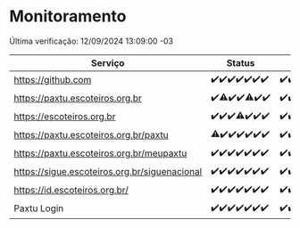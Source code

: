 # Monitoramento

Última verificação: 12/09/2024 13:09:00 -03

|Serviço|Status|Últimas 24h|
|---|---|---|
|https://github.com|<span title="2024-09-05: OK=23">✔️</span><span title="2024-09-06: OK=23">✔️</span><span title="2024-09-07: OK=23">✔️</span><span title="2024-09-08: OK=23">✔️</span><span title="2024-09-09: OK=23">✔️</span><span title="2024-09-10: OK=23">✔️</span><span title="2024-09-11: OK=15">✔️</span>|<span title="11/09/2024 13:09:00 -03 : 200">✔️</span><span title="11/09/2024 14:06:00 -03 : 200">✔️</span><span title="11/09/2024 15:10:00 -03 : 200">✔️</span><span title="11/09/2024 16:05:00 -03 : 200">✔️</span><span title="11/09/2024 17:07:00 -03 : 200">✔️</span><span title="11/09/2024 18:07:00 -03 : 200">✔️</span><span title="11/09/2024 19:07:00 -03 : 200">✔️</span><span title="11/09/2024 20:07:00 -03 : 200">✔️</span><span title="11/09/2024 21:37:00 -03 : 200">✔️</span><span title="11/09/2024 23:05:00 -03 : 200">✔️</span><span title="12/09/2024 00:08:00 -03 : 200">✔️</span><span title="12/09/2024 01:10:00 -03 : 200">✔️</span><span title="12/09/2024 02:08:00 -03 : 200">✔️</span><span title="12/09/2024 03:11:00 -03 : 200">✔️</span><span title="12/09/2024 04:08:00 -03 : 200">✔️</span><span title="12/09/2024 05:10:00 -03 : 200">✔️</span><span title="12/09/2024 06:08:00 -03 : 200">✔️</span><span title="12/09/2024 07:09:00 -03 : 200">✔️</span><span title="12/09/2024 08:07:00 -03 : 200">✔️</span><span title="12/09/2024 09:14:00 -03 : 200">✔️</span><span title="12/09/2024 10:15:00 -03 : 200">✔️</span><span title="12/09/2024 11:08:00 -03 : 200">✔️</span><span title="12/09/2024 12:07:00 -03 : 200">✔️</span><span title="12/09/2024 13:09:00 -03 : 200">✔️</span>|
|https://paxtu.escoteiros.org.br|<span title="2024-09-05: OK=23">✔️</span><span title="2024-09-06: OK=22, Falhas=1">⚠️</span><span title="2024-09-07: OK=23">✔️</span><span title="2024-09-08: OK=23">✔️</span><span title="2024-09-09: OK=21, Falhas=2">⚠️</span><span title="2024-09-10: OK=23">✔️</span><span title="2024-09-11: OK=15">✔️</span>|<span title="11/09/2024 13:09:00 -03 : 200">✔️</span><span title="11/09/2024 14:06:00 -03 : 200">✔️</span><span title="11/09/2024 15:10:00 -03 : 200">✔️</span><span title="11/09/2024 16:05:00 -03 : 200">✔️</span><span title="11/09/2024 17:07:00 -03 : 200">✔️</span><span title="11/09/2024 18:07:00 -03 : 200">✔️</span><span title="11/09/2024 19:07:00 -03 : 200">✔️</span><span title="11/09/2024 20:07:00 -03 : 200">✔️</span><span title="11/09/2024 21:37:00 -03 : 200">✔️</span><span title="11/09/2024 23:05:00 -03 : 200">✔️</span><span title="12/09/2024 00:08:00 -03 : 200">✔️</span><span title="12/09/2024 01:10:00 -03 : 200">✔️</span><span title="12/09/2024 02:08:00 -03 : 200">✔️</span><span title="12/09/2024 03:11:00 -03 : 200">✔️</span><span title="12/09/2024 04:08:00 -03 : 200">✔️</span><span title="12/09/2024 05:10:00 -03 : 200">✔️</span><span title="12/09/2024 06:08:00 -03 : 200">✔️</span><span title="12/09/2024 07:09:00 -03 : 200">✔️</span><span title="12/09/2024 08:07:00 -03 : 200">✔️</span><span title="12/09/2024 09:14:00 -03 : 200">✔️</span><span title="12/09/2024 10:15:00 -03 : 200">✔️</span><span title="12/09/2024 11:08:00 -03 : 200">✔️</span><span title="12/09/2024 12:07:00 -03 : 200">✔️</span><span title="12/09/2024 13:09:00 -03 : 200">✔️</span>|
|https://escoteiros.org.br|<span title="2024-09-05: OK=23">✔️</span><span title="2024-09-06: OK=23">✔️</span><span title="2024-09-07: OK=23">✔️</span><span title="2024-09-08: OK=22, Falhas=1">⚠️</span><span title="2024-09-09: OK=23">✔️</span><span title="2024-09-10: OK=23">✔️</span><span title="2024-09-11: OK=15">✔️</span>|<span title="11/09/2024 13:09:00 -03 : 200">✔️</span><span title="11/09/2024 14:06:00 -03 : 200">✔️</span><span title="11/09/2024 15:10:00 -03 : 200">✔️</span><span title="11/09/2024 16:05:00 -03 : 200">✔️</span><span title="11/09/2024 17:07:00 -03 : 200">✔️</span><span title="11/09/2024 18:07:00 -03 : 200">✔️</span><span title="11/09/2024 19:07:00 -03 : 200">✔️</span><span title="11/09/2024 20:07:00 -03 : 200">✔️</span><span title="11/09/2024 21:37:00 -03 : 200">✔️</span><span title="11/09/2024 23:05:00 -03 : 200">✔️</span><span title="12/09/2024 00:08:00 -03 : 200">✔️</span><span title="12/09/2024 01:10:00 -03 : 200">✔️</span><span title="12/09/2024 02:08:00 -03 : 200">✔️</span><span title="12/09/2024 03:11:00 -03 : 200">✔️</span><span title="12/09/2024 04:08:00 -03 : 200">✔️</span><span title="12/09/2024 05:10:00 -03 : 200">✔️</span><span title="12/09/2024 06:08:00 -03 : 200">✔️</span><span title="12/09/2024 07:09:00 -03 : 200">✔️</span><span title="12/09/2024 08:07:00 -03 : 200">✔️</span><span title="12/09/2024 09:14:00 -03 : 200">✔️</span><span title="12/09/2024 10:15:00 -03 : 200">✔️</span><span title="12/09/2024 11:08:00 -03 : 200">✔️</span><span title="12/09/2024 12:07:00 -03 : 200">✔️</span><span title="12/09/2024 13:09:00 -03 : 200">✔️</span>|
|https://paxtu.escoteiros.org.br/paxtu|<span title="2024-09-05: OK=22, Falhas=1">⚠️</span><span title="2024-09-06: OK=23">✔️</span><span title="2024-09-07: OK=23">✔️</span><span title="2024-09-08: OK=23">✔️</span><span title="2024-09-09: OK=23">✔️</span><span title="2024-09-10: OK=23">✔️</span><span title="2024-09-11: OK=15">✔️</span>|<span title="11/09/2024 13:09:00 -03 : 200">✔️</span><span title="11/09/2024 14:06:00 -03 : 200">✔️</span><span title="11/09/2024 15:10:00 -03 : 200">✔️</span><span title="11/09/2024 16:05:00 -03 : 200">✔️</span><span title="11/09/2024 17:07:00 -03 : 200">✔️</span><span title="11/09/2024 18:07:00 -03 : 200">✔️</span><span title="11/09/2024 19:07:00 -03 : 200">✔️</span><span title="11/09/2024 20:07:00 -03 : 200">✔️</span><span title="11/09/2024 21:37:00 -03 : 200">✔️</span><span title="11/09/2024 23:05:00 -03 : 200">✔️</span><span title="12/09/2024 00:09:00 -03 : 200">✔️</span><span title="12/09/2024 01:10:00 -03 : 200">✔️</span><span title="12/09/2024 02:08:00 -03 : 200">✔️</span><span title="12/09/2024 03:11:00 -03 : 200">✔️</span><span title="12/09/2024 04:08:00 -03 : 200">✔️</span><span title="12/09/2024 05:10:00 -03 : 200">✔️</span><span title="12/09/2024 06:08:00 -03 : 200">✔️</span><span title="12/09/2024 07:09:00 -03 : 200">✔️</span><span title="12/09/2024 08:07:00 -03 : 200">✔️</span><span title="12/09/2024 09:14:00 -03 : 200">✔️</span><span title="12/09/2024 10:15:00 -03 : 200">✔️</span><span title="12/09/2024 11:08:00 -03 : 200">✔️</span><span title="12/09/2024 12:07:00 -03 : 200">✔️</span><span title="12/09/2024 13:09:00 -03 : 200">✔️</span>|
|https://paxtu.escoteiros.org.br/meupaxtu|<span title="2024-09-05: OK=23">✔️</span><span title="2024-09-06: OK=23">✔️</span><span title="2024-09-07: OK=23">✔️</span><span title="2024-09-08: OK=23">✔️</span><span title="2024-09-09: OK=23">✔️</span><span title="2024-09-10: OK=23">✔️</span><span title="2024-09-11: OK=15">✔️</span>|<span title="11/09/2024 13:09:00 -03 : 200">✔️</span><span title="11/09/2024 14:06:00 -03 : 200">✔️</span><span title="11/09/2024 15:10:00 -03 : 200">✔️</span><span title="11/09/2024 16:05:00 -03 : 200">✔️</span><span title="11/09/2024 17:07:00 -03 : 200">✔️</span><span title="11/09/2024 18:07:00 -03 : 200">✔️</span><span title="11/09/2024 19:07:00 -03 : 200">✔️</span><span title="11/09/2024 20:07:00 -03 : 200">✔️</span><span title="11/09/2024 21:37:00 -03 : 200">✔️</span><span title="11/09/2024 23:05:00 -03 : 200">✔️</span><span title="12/09/2024 00:09:00 -03 : 200">✔️</span><span title="12/09/2024 01:10:00 -03 : 200">✔️</span><span title="12/09/2024 02:08:00 -03 : 200">✔️</span><span title="12/09/2024 03:11:00 -03 : 200">✔️</span><span title="12/09/2024 04:08:00 -03 : 200">✔️</span><span title="12/09/2024 05:10:00 -03 : 200">✔️</span><span title="12/09/2024 06:08:00 -03 : 200">✔️</span><span title="12/09/2024 07:09:00 -03 : 200">✔️</span><span title="12/09/2024 08:07:00 -03 : 200">✔️</span><span title="12/09/2024 09:14:00 -03 : 200">✔️</span><span title="12/09/2024 10:15:00 -03 : 200">✔️</span><span title="12/09/2024 11:08:00 -03 : 200">✔️</span><span title="12/09/2024 12:07:00 -03 : 200">✔️</span><span title="12/09/2024 13:09:00 -03 : 200">✔️</span>|
|https://sigue.escoteiros.org.br/siguenacional|<span title="2024-09-05: OK=23">✔️</span><span title="2024-09-06: OK=23">✔️</span><span title="2024-09-07: OK=23">✔️</span><span title="2024-09-08: OK=23">✔️</span><span title="2024-09-09: OK=23">✔️</span><span title="2024-09-10: OK=23">✔️</span><span title="2024-09-11: OK=15">✔️</span>|<span title="11/09/2024 13:09:00 -03 : 200">✔️</span><span title="11/09/2024 14:06:00 -03 : 200">✔️</span><span title="11/09/2024 15:10:00 -03 : 200">✔️</span><span title="11/09/2024 16:05:00 -03 : 200">✔️</span><span title="11/09/2024 17:07:00 -03 : 200">✔️</span><span title="11/09/2024 18:07:00 -03 : 200">✔️</span><span title="11/09/2024 19:07:00 -03 : 200">✔️</span><span title="11/09/2024 20:07:00 -03 : 200">✔️</span><span title="11/09/2024 21:37:00 -03 : 200">✔️</span><span title="11/09/2024 23:05:00 -03 : 200">✔️</span><span title="12/09/2024 00:09:00 -03 : 200">✔️</span><span title="12/09/2024 01:10:00 -03 : 200">✔️</span><span title="12/09/2024 02:08:00 -03 : 200">✔️</span><span title="12/09/2024 03:11:00 -03 : 200">✔️</span><span title="12/09/2024 04:08:00 -03 : 200">✔️</span><span title="12/09/2024 05:10:00 -03 : 200">✔️</span><span title="12/09/2024 06:08:00 -03 : 200">✔️</span><span title="12/09/2024 07:09:00 -03 : 200">✔️</span><span title="12/09/2024 08:07:00 -03 : 200">✔️</span><span title="12/09/2024 09:14:00 -03 : 200">✔️</span><span title="12/09/2024 10:15:00 -03 : 200">✔️</span><span title="12/09/2024 11:08:00 -03 : 200">✔️</span><span title="12/09/2024 12:07:00 -03 : 200">✔️</span><span title="12/09/2024 13:09:00 -03 : 200">✔️</span>|
|https://id.escoteiros.org.br/|<span title="2024-09-05: OK=23">✔️</span><span title="2024-09-06: OK=23">✔️</span><span title="2024-09-07: OK=23">✔️</span><span title="2024-09-08: OK=23">✔️</span><span title="2024-09-09: OK=23">✔️</span><span title="2024-09-10: OK=23">✔️</span><span title="2024-09-11: OK=15">✔️</span>|<span title="11/09/2024 13:09:00 -03 : 200">✔️</span><span title="11/09/2024 14:06:00 -03 : 200">✔️</span><span title="11/09/2024 15:10:00 -03 : 200">✔️</span><span title="11/09/2024 16:05:00 -03 : 200">✔️</span><span title="11/09/2024 17:07:00 -03 : 200">✔️</span><span title="11/09/2024 18:07:00 -03 : 200">✔️</span><span title="11/09/2024 19:07:00 -03 : 200">✔️</span><span title="11/09/2024 20:07:00 -03 : 200">✔️</span><span title="11/09/2024 21:37:00 -03 : 200">✔️</span><span title="11/09/2024 23:05:00 -03 : 200">✔️</span><span title="12/09/2024 00:09:00 -03 : 200">✔️</span><span title="12/09/2024 01:10:00 -03 : 200">✔️</span><span title="12/09/2024 02:08:00 -03 : 200">✔️</span><span title="12/09/2024 03:11:00 -03 : 200">✔️</span><span title="12/09/2024 04:08:00 -03 : 200">✔️</span><span title="12/09/2024 05:10:00 -03 : 200">✔️</span><span title="12/09/2024 06:08:00 -03 : 200">✔️</span><span title="12/09/2024 07:09:00 -03 : 200">✔️</span><span title="12/09/2024 08:07:00 -03 : 200">✔️</span><span title="12/09/2024 09:14:00 -03 : 200">✔️</span><span title="12/09/2024 10:15:00 -03 : 200">✔️</span><span title="12/09/2024 11:08:00 -03 : 200">✔️</span><span title="12/09/2024 12:07:00 -03 : 200">✔️</span><span title="12/09/2024 13:09:00 -03 : 200">✔️</span>|
|Paxtu Login|<span title="2024-09-05: OK=23">✔️</span><span title="2024-09-06: OK=23">✔️</span><span title="2024-09-07: OK=23">✔️</span><span title="2024-09-08: OK=23">✔️</span><span title="2024-09-09: OK=23">✔️</span><span title="2024-09-10: OK=23">✔️</span><span title="2024-09-11: OK=15">✔️</span>|<span title="11/09/2024 13:09:00 -03 : 200">✔️</span><span title="11/09/2024 14:06:00 -03 : 200">✔️</span><span title="11/09/2024 15:10:00 -03 : 200">✔️</span><span title="11/09/2024 16:05:00 -03 : 200">✔️</span><span title="11/09/2024 17:07:00 -03 : 200">✔️</span><span title="11/09/2024 18:07:00 -03 : 200">✔️</span><span title="11/09/2024 19:07:00 -03 : 200">✔️</span><span title="11/09/2024 20:07:00 -03 : 200">✔️</span><span title="11/09/2024 21:37:00 -03 : 200">✔️</span><span title="11/09/2024 23:05:00 -03 : 200">✔️</span><span title="12/09/2024 00:09:00 -03 : 200">✔️</span><span title="12/09/2024 01:10:00 -03 : 200">✔️</span><span title="12/09/2024 02:08:00 -03 : 200">✔️</span><span title="12/09/2024 03:11:00 -03 : 200">✔️</span><span title="12/09/2024 04:08:00 -03 : 200">✔️</span><span title="12/09/2024 05:10:00 -03 : 200">✔️</span><span title="12/09/2024 06:08:00 -03 : 200">✔️</span><span title="12/09/2024 07:09:00 -03 : 200">✔️</span><span title="12/09/2024 08:07:00 -03 : 200">✔️</span><span title="12/09/2024 09:14:00 -03 : 200">✔️</span><span title="12/09/2024 10:15:00 -03 : 200">✔️</span><span title="12/09/2024 11:08:00 -03 : 200">✔️</span><span title="12/09/2024 12:07:00 -03 : 200">✔️</span><span title="12/09/2024 13:09:00 -03 : 200">✔️</span>|
